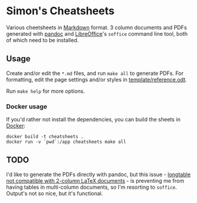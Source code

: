 # Simon's Cheatsheets

Various cheetsheets in [Markdown](https://en.wikipedia.org/wiki/Markdown) format. 3 column documents and PDFs generated with [pandoc](https://pandoc.org/) and [LibreOffice](https://www.libreoffice.org/)'s `soffice` command line tool, both of which need to be installed. 

## Usage

Create and/or edit the `*.md` files, and run `make all` to generate PDFs. For formatting, edit the page settings and/or styles in [template/reference.odt](template/reference.odt).

Run `make help` for more options.

### Docker usage

If you'd rather not install the dependencies, you can build the sheets in [Docker](https://www.docker.com/):

    docker build -t cheatsheets .
    docker run -v `pwd`:/app cheatsheets make all

## TODO

I'd like to generate the PDFs directly with pandoc, but this issue - [longtable not compatible with 2-column LaTeX documents](https://github.com/jgm/pandoc/issues/1023) - is preventing me from having tables in multi-column documents, so I'm resorting to `soffice`. Output's not so nice, but it's functional.
